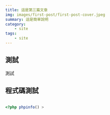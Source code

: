 ```yaml
---
title: 這是第三篇文章
img: images/first-post/first-post-cover.jpeg
summary: 這是簡單說明
category: 
    - site
tags:
    - site
---
```


## 測試

測試

## 程式碼測試

```php

<?php phpinfo() >
```